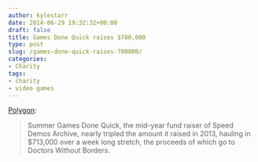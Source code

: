 ```yaml
---
author: kylestarr
date: 2014-06-29 19:32:32+00:00
draft: false
title: Games Done Quick raises $700,000
type: post
slug: /games-done-quick-raises-700000/
categories:
- Charity
tags:
- charity
- video games
---
```


[Polygon](http://www.polygon.com/2014/6/29/5855012/summer-games-done-quick-raises-more-than-700000):

> Summer Games Done Quick, the mid-year fund raiser of Speed Demos Archive, nearly tripled the amount it raised in 2013, hauling in $713,000 over a week long stretch, the proceeds of which go to Doctors Without Borders.
